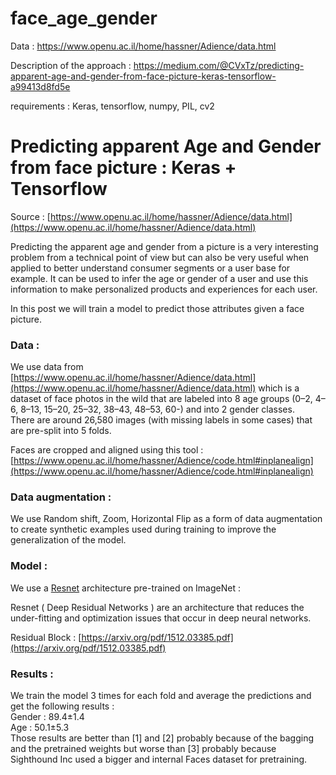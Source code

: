 # face_age_gender

Data : https://www.openu.ac.il/home/hassner/Adience/data.html

Description of the approach : https://medium.com/@CVxTz/predicting-apparent-age-and-gender-from-face-picture-keras-tensorflow-a99413d8fd5e

requirements : Keras, tensorflow, numpy, PIL, cv2


# Predicting apparent Age and Gender from face picture : Keras + Tensorflow

<span class="figcaption_hack">Source :
[https://www.openu.ac.il/home/hassner/Adience/data.html](https://www.openu.ac.il/home/hassner/Adience/data.html)</span>

Predicting the apparent age and gender from a picture is a very interesting
problem from a technical point of view but can also be very useful when applied
to better understand consumer segments or a user base for example. It can be
used to infer the age or gender of a user and use this information to make
personalized products and experiences for each user.

In this post we will train a model to predict those attributes given a face
picture.

### Data :

We use data from
[https://www.openu.ac.il/home/hassner/Adience/data.html](https://www.openu.ac.il/home/hassner/Adience/data.html)
which is a dataset of face photos in the wild that are labeled into 8 age groups
(0–2, 4–6, 8–13, 15–20, 25–32, 38–43, 48–53, 60-) and into 2 gender classes.<br>
There are around 26,580 images (with missing labels in some cases) that are
pre-split into 5 folds.

Faces are cropped and aligned using this tool :
[https://www.openu.ac.il/home/hassner/Adience/code.html#inplanealign](https://www.openu.ac.il/home/hassner/Adience/code.html#inplanealign)

### Data augmentation :

We use Random shift, Zoom, Horizontal Flip as a form of data augmentation to
create synthetic examples used during training to improve the generalization of
the model.

### Model :

We use a [Resnet](https://arxiv.org/pdf/1512.03385.pdf) architecture pre-trained
on ImageNet :

Resnet ( Deep Residual Networks ) are an architecture that reduces the
under-fitting and optimization issues that occur in deep neural networks.

<span class="figcaption_hack">Residual Block :
[https://arxiv.org/pdf/1512.03385.pdf](https://arxiv.org/pdf/1512.03385.pdf)</span>

### Results :

We train the model 3 times for each fold and average the predictions and get the
following results : <br> Gender : 89.4±1.4<br> Age : 50.1±5.3<br> Those results
are better than [1] and [2] probably because of the bagging and the pretrained
weights but worse than [3] probably because Sighthound Inc used a bigger and
internal Faces dataset for pretraining.
